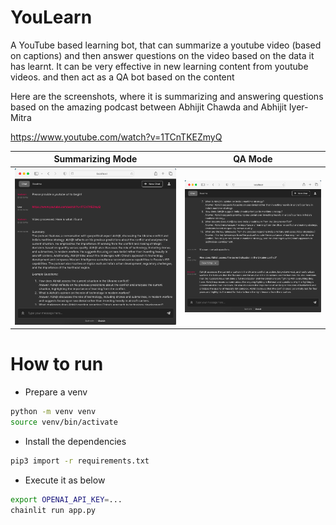 # YouLearn

A YouTube based learning bot, that can summarize a youtube video (based on captions) and then answer questions on the video based on the data it has learnt. It can be very effective in new learning content from youtube videos. and then act as a QA bot based on the content

Here are the screenshots, where it is summarizing and answering questions based on the amazing podcast between Abhijit Chawda and Abhijit Iyer-Mitra

https://www.youtube.com/watch?v=1TCnTKEZmyQ

| Summarizing Mode    | QA Mode |
| -------- | ------- |
| ![init mode](images/init.png)  | ![qa mode](images/qa.png)    |

# How to run

* Prepare a venv
```bash
python -m venv venv
source venv/bin/activate
```

* Install the dependencies
```bash
pip3 import -r requirements.txt
```

* Execute it as below
```bash
export OPENAI_API_KEY=...
chainlit run app.py
```

